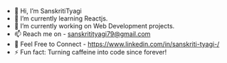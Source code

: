 - 👋 Hi, I’m SanskritiTyagi
- 🌱 I’m currently learning Reactjs.
- 🔭 I’m currently working on Web Development projects.
- 📫 Reach me on - sanskritityagi79@gmail.com
- 📲 Feel Free to Connect - https://www.linkedin.com/in/sanskriti-tyagi-/
- ⚡ Fun fact: Turning caffeine into code since forever!


<!---
SanskritiTyagi26/SanskritiTyagi26 is a ✨ special ✨ repository because its `README.md` (this file) appears on your GitHub profile.
You can click the Preview link to take a look at your changes.
--->
